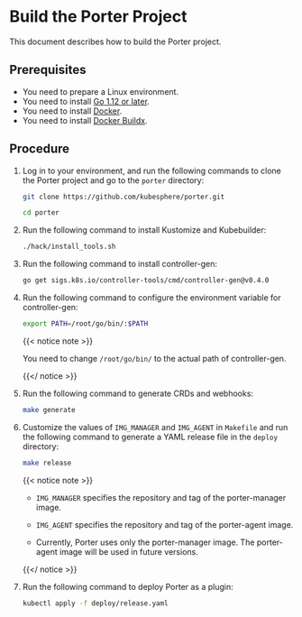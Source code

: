 # Build the Porter Project

This document describes how to build the Porter project.

## Prerequisites

* You need to prepare a Linux environment.
* You need to install [Go 1.12 or later](https://github.com/kubesphere/porter/blob/master/doc/how-to-build.md).
* You need to install [Docker](https://www.docker.com/get-started).
* You need to install [Docker Buildx](https://www.docker.com/blog/getting-started-with-docker-for-arm-on-linux/).

## Procedure

1. Log in to your environment, and run the following commands to clone the Porter project and go to the `porter` directory:
   ```bash
   git clone https://github.com/kubesphere/porter.git
   ```
   
   ```bash
   cd porter
   ```

2. Run the following command to install Kustomize and Kubebuilder:

   ```bash
   ./hack/install_tools.sh
   ```

3. Run the following command to install controller-gen:

   ```bash
   go get sigs.k8s.io/controller-tools/cmd/controller-gen@v0.4.0
   ```

4. Run the following command to configure the environment variable for controller-gen:

   ```bash
   export PATH=/root/go/bin/:$PATH
   ```

   {{< notice note >}}

   You need to change `/root/go/bin/` to the actual path of controller-gen.

   {{</ notice >}}

5. Run the following command to generate CRDs and webhooks:

   ```bash
   make generate
   ```

6. Customize the values of `IMG_MANAGER` and `IMG_AGENT` in `Makefile` and run the following command to generate a YAML release file in the `deploy` directory:

   ```bash
   make release
   ```

   {{< notice note >}}

   * `IMG_MANAGER` specifies the repository and tag of the porter-manager image.

   * `IMG_AGENT` specifies the repository and tag of the porter-agent image.
   * Currently, Porter uses only the porter-manager image. The porter-agent image will be used in future versions.

   {{</ notice >}}

7. Run the following command to deploy Porter as a plugin:

   ```bash
   kubectl apply -f deploy/release.yaml
   ```